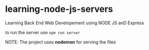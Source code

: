 # learning-node-js-servers
Learning Back End Web Developement using NODE JS anD Express 

to run the server use `npm run server`

NOTE: The project uses **nodemon** for serving the files
